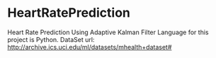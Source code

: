 # HeartRatePrediction
Heart Rate Prediction Using Adaptive Kalman Filter
Language for this project is Python.
DataSet url: http://archive.ics.uci.edu/ml/datasets/mhealth+dataset#
